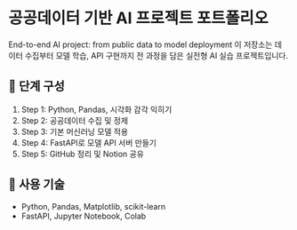 # 공공데이터 기반 AI 프로젝트 포트폴리오
End-to-end AI project: from public data to model deployment
이 저장소는 데이터 수집부터 모델 학습, API 구현까지 전 과정을 담은 실전형 AI 실습 프로젝트입니다.

## 📌 단계 구성

1. Step 1: Python, Pandas, 시각화 감각 익히기
2. Step 2: 공공데이터 수집 및 정제
3. Step 3: 기본 머신러닝 모델 적용
4. Step 4: FastAPI로 모델 API 서버 만들기
5. Step 5: GitHub 정리 및 Notion 공유

## 🧠 사용 기술
- Python, Pandas, Matplotlib, scikit-learn
- FastAPI, Jupyter Notebook, Colab
